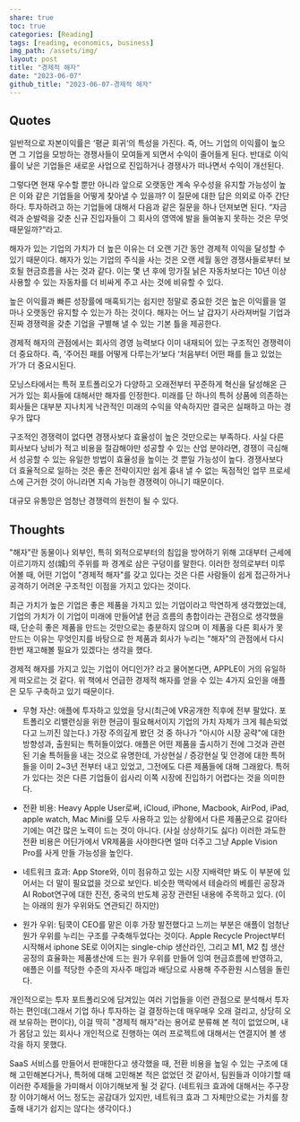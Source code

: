```yaml
---
share: true
toc: true
categories: [Reading]
tags: [reading, economics, business]
img_path: /assets/img/
layout: post
title: "경제적 해자"
date: "2023-06-07"
github_title: "2023-06-07-경제적 해자"
---
```



## Quotes

일반적으로 자본이익률은 ‘평균 회귀‘의 특성을 가진다. 즉, 어느 기업의 이익률이 높으면 그 기업을 모방하는 경쟁사들이 모여들게 되면서 수익이 줄어들게 된다. 반대로 이익률이 낮은 기업들은 새로운 사업으로 진입하거나 경쟁사가 떠나면서 수익이 개선된다.

그렇다면 현재 우수할 뿐만 아니라 앞으로 오랫동안 계속 우수성을 유지할 가능성이 높은 이와 같은 기업들을 어떻게 찾아낼 수 있을까? 이 질문에 대한 답은 의외로 아주 간단하다. 투자하려고 하는 기업들에 대해서 다음과 같은 질문을 하나 던져보면 된다. “자금력과 순발력을 갖춘 신규 진입자들이 그 회사의 영역에 발을 들여놓지 못하는 것은 무엇 때문일까?“라고.

해자가 있는 기업의 가치가 더 높은 이유는 더 오랜 기간 동안 경제적 이익을 달성할 수 있기 때문이다. 해자가 있는 기업의 주식을 사는 것은 오랜 세월 동안 경쟁사들로부터 보호될 현금흐름을 사는 것과 같다. 이는 몇 년 후에 망가질 낡은 자동차보다는 10년 이상 사용할 수 있는 자동차를 더 비싸게 주고 사는 것에 비유할 수 있다.

높은 이익률과 빠른 성장률에 매혹되기는 쉽지만 정말로 중요한 것은 높은 이익률을 얼마나 오랫동안 유지할 수 있는가 하는 것이다. 해자는 어느 날 갑자기 사라져버릴 기업과 진짜 경쟁력을 갖춘 기업을 구별해 낼 수 있는 기본 틀을 제공한다.

경제적 해자의 관점에서는 회사의 경영 능력보다 이미 내재되어 있는 구조적인 경쟁력이 더 중요하다. 즉, ‘주어진 패를 어떻게 다루는가‘보다 ‘처음부터 어떤 패를 들고 있었는가’가 더 중요시된다.

모닝스타에서는 특허 포트폴리오가 다양하고 오래전부터 꾸준하게 혁신을 달성해온 근거가 있는 회사들에 대해서만 해자를 인정한다. 미래를 단 하나의 특허 상품에 의존하는 회사들은 대부분 지나치게 낙관적인 미래의 수익을 약속하지만 결국은 실패하고 마는 경우가 많다

구조적인 경쟁력이 없다면 경쟁사보다 효율성이 높은 것만으로는 부족하다. 사실 다른 회사보다 낭비가 적고 비용을 절감해야만 성공할 수 있는 산업 분야라면, 경쟁이 극심해서 성공할 수 있는 유일한 방법이 효율성을 높이는 것 뿐일 가능성이 높다. 경쟁사보다 더 효율적으로 일하는 것은 좋은 전략이지만 쉽게 흉내 낼 수 없는 독점적인 업무 프로세스에 근거한 것이 아니라면 지속 가능한 경쟁력이 아니기 때문이다.

대규모 유통망은 엄청난 경쟁력의 원천이 될 수 있다.


## Thoughts

"해자"란 동물이나 외부인, 특히 외적으로부터의 침입을 방어하기 위해 고대부터 근세에 이르기까지 성(城)의 주위를 파 경계로 삼은 구덩이를 말한다. 이러한 정의로부터 미루어볼 때, 어떤 기업이 "경제적 해자"를 갖고 있다는 것은 다른 사람들이 쉽게 접근하거나 공격하기 어려운 구조적인 이점을 가지고 있다는 것이다.

최근 가치가 높은 기업은 좋은 제품을 가지고 있는 기업이라고 막연하게 생각했었는데, 기업의 가치가 이 기업이 미래에 만들어낼 현금 흐름의 총합이라는 관점으로 생각했을 때, 단순히 좋은 제품을 만드는 것만으로는 충분하지 않으며 이 제품을 다른 회사가 못 만드는 이유는 무엇인지를 바탕으로 한 제품과 회사가 누리는 "해자"의 관점에서 다시 한번 재고해볼 필요가 있겠다는 생각을 했다.

경제적 해자를 가지고 있는 기업이 어디인가? 라고 물어본다면, APPLE이 거의 유일하게 떠오르는 것 같다. 위 책에서 언급한 경제적 해자를 얻을 수 있는 4가지 요인을 애플은 모두 구축하고 있기 때문이다.

- 무형 자산: 애플에 투자하고 있었을 당시(최근에 VR공개한 직후에 전부 팔았다. 포트폴리오 리밸런싱을 위한 현금이 필요해서이지 기업의 가치 자체가 크게 훼손되었다고 느끼진 않는다.) 가장 주의깊게 봤던 것 중 하나가 "아시아 시장 공략"에 대한 방향성과, 출원되는 특허들이었다. 애플은 어떤 제품을 출시하기 전에 그것과 관련된 기술 특허들을 내는 것으로 유명한데, 가상현실 / 증강현실 및 안경에 대한 특허들을 이미 2~3년 전부터 내고 있었고, 그전에도 다른 제품들에 대해 그래왔다. 특허가 있다는 것은 다른 기업들이 쉽사리 이쪽 시장에 진입하기 어렵다는 것을 의미한다.
  
- 전환 비용: Heavy Apple User로써, iCloud, iPhone, Macbook, AirPod, iPad, apple watch, Mac Mini를 모두 사용하고 있는 상황에서 다른 제품군으로 갈아타기에는 여간 많은 노력이 드는 것이 아니다. (사실 상상하기도 싫다) 이러한 과도한 전환 비용은 어딘가에서 VR제품을 사야한다면 얼마 더주고 그냥 Apple Vision Pro를 사게 만들 가능성을 높인다.
  
- 네트워크 효과: App Store와, 이미 점유하고 있는 시장 지배력만 봐도 이 부분에 있어서는 더 말이 필요없을 것으로 보인다. 비슷한 맥락에서 테슬라의 베를린 공장과 AI Robot연구에 대한 진전, 중국의 반도체 공장 관련된 내용에 주목하고 있다. (이는 아래의 원가 우위와도 연관되긴 하지만)
  
- 원가 우위: 팀쿡이 CEO를 맡은 이후 가장 발전했다고 느끼는 부분은 애플이 엄청난 원가 우위를 누리는 구조를 구축해두었다는 것이다. Apple Recycle Project부터 시작해서 iphone SE로 이어지는 single-chip 생산라인, 그리고 M1, M2 칩 생산 공정의 효율화는 제품생산에 드는 원가 우위를 만들어 잉여 현금흐름에 반영하고, 애플은 이를 적당한 수준의 자사주 매입과 배당으로 사용해 주주환원 시스템을 돌린다.


개인적으로는 투자 포트폴리오에 담겨있는 여러 기업들을 이런 관점으로 분석해서 투자하는 편인데(그래서 기업 하나 투자하는 걸 결정하는데 매우매우 오래 걸리고, 상당히 오래 보유하는 편이다), 이걸 딱히 "경제적 해자"라는 용어로 분류해 본 적이 없었으며, 내가 몸담고 있는 회사나 개인적으로 진행하는 여러 프로젝트에 대해서는 연결지어 볼 생각을 하지 못했다.

SaaS 서비스를 만들어서 판매한다고 생각했을 때, 전환 비용을 높일 수 있는 구조에 대해 고민해본다거나, 특허에 대해 고민해본 적은 없었던 것 같아서, 팀원들과 이야기할 때 이러한 주제들을 가미해서 이야기해보게 될 것 같다. (네트워크 효과에 대해서는 주구장창 이야기해서 어느 정도는 공감대가 있지만, 네트워크 효과 그 자체만으로는 가치를 창출해 내기가 쉽지는 않다는 생각이다.)
